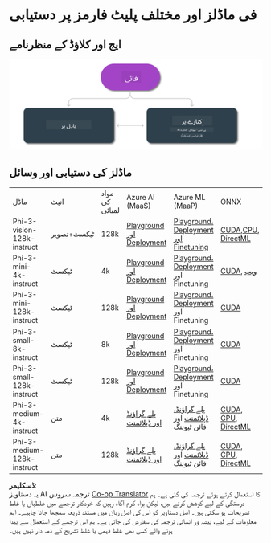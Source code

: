 <!--
CO_OP_TRANSLATOR_METADATA:
{
  "original_hash": "1f15470a0551a0b11880b949b6ab022a",
  "translation_date": "2025-04-03T06:33:56+00:00",
  "source_file": "md\\01.Introduction\\01\\01.Edgeandcloud.md",
  "language_code": "ur"
}
-->
# فی ماڈلز اور مختلف پلیٹ فارمز پر دستیابی

## ایج اور کلاؤڈ کے منظرنامے

![EdgeCloud](../../../../../translated_images/01.phiedgecloud.b0223093d5c9be1e3050490fca4a8b42a0ea7445386aefc1e5b3f25d122b589d.ur.png)

## ماڈلز کی دستیابی اور وسائل

| | | | | | | | | |
|-|-|-|-|-|-|-|-|-|
|ماڈل|انپٹ|مواد کی لمبائی|Azure AI (MaaS)|Azure ML (MaaP)|ONNX|Hugging Face|Ollama|Nvidia NIM|
|Phi-3-vision-128k-instruct|ٹیکسٹ+تصویر|128k|[Playground اور Deployment](https://ai.azure.com/explore/models/Phi-3-vision-128k-instruct/version/2/registry/azureml)|[Playground، Deployment اور Finetuning](https://ml.azure.com/registries/azureml/models/Phi-3-vision-128k-instruct/version/2)|[CUDA](https://huggingface.co/microsoft/Phi-3-vision-128k-instruct-onnx-cuda/tree/main),[CPU](https://huggingface.co/microsoft/Phi-3-vision-128k-instruct-onnx-cpu/tree/main), [DirectML](https://huggingface.co/microsoft/Phi-3-vision-128k-instruct-onnx-directml/tree/main)|[ڈاؤنلوڈ](https://huggingface.co/microsoft/Phi-3-vision-128k-instruct)|-NA-|[NIM APIs](https://build.nvidia.com/microsoft/phi-3-vision-128k-instruct)|
|Phi-3-mini-4k-instruct|ٹیکسٹ|4k|[Playground اور Deployment](https://aka.ms/phi3-mini-4k-azure-ml)|[Playground، Deployment](https://aka.ms/phi3-mini-4k-azure-ml) اور Finetuning|[CUDA](https://huggingface.co/microsoft/Phi-3-mini-4k-instruct-onnx), [ویب](https://huggingface.co/microsoft/Phi-3-mini-4k-instruct-onnx)|[Playground اور ڈاؤنلوڈ](https://huggingface.co/chat/models/microsoft/Phi-3-mini-4k-instruct)|[GGUF](https://huggingface.co/microsoft/Phi-3-mini-4k-instruct-gguf)|[NIM APIs](https://build.nvidia.com/microsoft/phi-3-mini-4k)|
|Phi-3-mini-128k-instruct|ٹیکسٹ|128k|[Playground اور Deployment](https://ai.azure.com/explore/models/Phi-3-mini-128k-instruct/version/9/registry/azureml)|[Playground، Deployment](https://ai.azure.com/explore/models/Phi-3-mini-128k-instruct/version/9/registry/azureml) اور Finetuning|[CUDA](https://huggingface.co/microsoft/Phi-3-mini-128k-instruct-onnx)|[ڈاؤنلوڈ](https://huggingface.co/microsoft/Phi-3-mini-128k-instruct-onnx)|-NA-|[NIM APIs](https://build.nvidia.com/microsoft/phi-3-mini)|
|Phi-3-small-8k-instruct|ٹیکسٹ|8k|[Playground اور Deployment](https://ml.azure.com/registries/azureml/models/Phi-3-small-8k-instruct/version/2)|[Playground، Deployment](https://ai.azure.com/explore/models/Phi-3-small-8k-instruct/version/2/registry/azureml) اور Finetuning|[CUDA](https://huggingface.co/microsoft/Phi-3-small-8k-instruct-onnx-cuda)|[ڈاؤنلوڈ](https://huggingface.co/microsoft/Phi-3-small-8k-instruct-onnx-cuda)|-NA-|[NIM APIs](https://build.nvidia.com/microsoft/phi-3-small-8k-instruct?docker=false)|
|Phi-3-small-128k-instruct|ٹیکسٹ|128k|[Playground اور Deployment](https://ai.azure.com/explore/models/Phi-3-small-128k-instruct/version/2/registry/azureml)|[Playground، Deployment](https://ml.azure.com/registries/azureml/models/Phi-3-small-128k-instruct/version/2) اور Finetuning|[CUDA](https://huggingface.co/microsoft/Phi-3-medium-128k-instruct-onnx-cuda)|[ڈاؤنلوڈ](https://huggingface.co/microsoft/Phi-3-small-128k-instruct)|-NA-|[NIM APIs](https://build.nvidia.com/microsoft/phi-3-small-128k-instruct?docker=false)|
|Phi-3-medium-4k-instruct|متن|4k|[پلے گراؤنڈ اور ڈپلائمنٹ](https://huggingface.co/microsoft/Phi-3-medium-4k-instruct)|[پلے گراؤنڈ، ڈپلائمنٹ](https://ml.azure.com/registries/azureml/models/Phi-3-medium-4k-instruct/version/2) اور فائن ٹیوننگ|[CUDA](https://huggingface.co/microsoft/Phi-3-medium-4k-instruct-onnx-cuda/tree/main), [CPU](https://huggingface.co/microsoft/Phi-3-medium-4k-instruct-onnx-cpu/tree/main), [DirectML](https://huggingface.co/microsoft/Phi-3-medium-4k-instruct-onnx-directml/tree/main)|[ڈاؤنلوڈ کریں](https://huggingface.co/microsoft/Phi-3-medium-4k-instruct)|-NA-|[NIM APIs](https://build.nvidia.com/microsoft/phi-3-medium-4k-instruct?docker=false)|
|Phi-3-medium-128k-instruct|متن|128k|[پلے گراؤنڈ اور ڈپلائمنٹ](https://ai.azure.com/explore/models/Phi-3-medium-128k-instruct/version/2)|[پلے گراؤنڈ، ڈپلائمنٹ](https://ml.azure.com/registries/azureml/models/Phi-3-medium-128k-instruct/version/2) اور فائن ٹیوننگ|[CUDA](https://huggingface.co/microsoft/Phi-3-medium-128k-instruct-onnx-cuda/tree/main), [CPU](https://huggingface.co/microsoft/Phi-3-medium-128k-instruct-onnx-cpu/tree/main), [DirectML](https://huggingface.co/microsoft/Phi-3-medium-128k-instruct-onnx-directml/tree/main)|[ڈاؤنلوڈ کریں](https://huggingface.co/microsoft/Phi-3-medium-128k-instruct)|-NA-|-NA-|

**ڈسکلیمر**:  
یہ دستاویز AI ترجمہ سروس [Co-op Translator](https://github.com/Azure/co-op-translator) کا استعمال کرتے ہوئے ترجمہ کی گئی ہے۔ ہم درستگی کے لیے کوشش کرتے ہیں، لیکن براہ کرم آگاہ رہیں کہ خودکار ترجمے میں غلطیاں یا غلط تشریحات ہو سکتی ہیں۔ اصل دستاویز کو اس کی اصل زبان میں مستند ذریعہ سمجھا جانا چاہیے۔ اہم معلومات کے لیے، پیشہ ور انسانی ترجمہ کی سفارش کی جاتی ہے۔ ہم اس ترجمے کے استعمال سے پیدا ہونے والے کسی بھی غلط فہمی یا غلط تشریح کے ذمہ دار نہیں ہیں۔